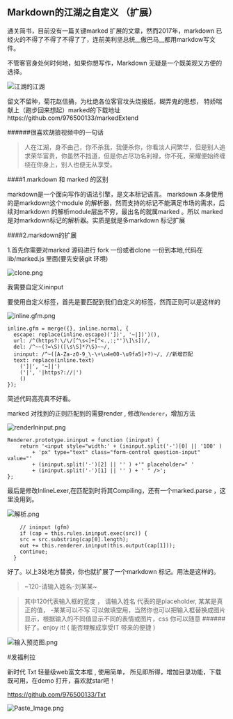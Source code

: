 ## Markdown的江湖之自定义 （扩展）



通关简书，目前没有一篇关键marked 扩展的文章，然而2017年，markdown 已经火的不得了不得了不得了了，连前美利坚总统__傲巴马__都用markdow写文件。

不管客官身处何时何地，如果你想写作，Markdown 无疑是一个既美观又方便的选择。


![江湖的江湖](http://upload-images.jianshu.io/upload_images/1899643-c951099bc798038f.png?imageMogr2/auto-orient/strip%7CimageView2/2/w/1240)


留文不留种，菊花赵信捅，为杜绝各位客官坟头烧报纸，糊弄鬼的思想， 特娇喘献上（跑步回来想起）marked的下载地址https://github.com/976500133/markedExtend


######很喜欢胡狼视频中的一句话

>人在江湖，身不由己，你不杀我，我便杀你，你看淡人间繁华，但是别人追求荣华富贵，你虽然不挡道，但是你占尽功名利禄，你不死，荣耀便始终缠绕在你身上，别人也便无从享受。

####1.markdown 和 marked 的区别


markdown是一个面向写作的语法引擎，是文本标记语言。 markdown 本身使用的是markdown这个module 的解析器，然而支持的标记不能满足市场的需求，后续对markdown 的解析module层出不穷，最出名的就属marked 。所以 marked 是对markdown标记的解析器。实质是就是多markdown 标记扩展



####2.markdown的扩展

1.首先你需要对marked 源码进行 fork 一份或者clone 一份到本地,代码在lib/marked.js 里面(要先安装git 环境)



![clone.png](http://upload-images.jianshu.io/upload_images/1899643-60db308735ec07f3.png?imageMogr2/auto-orient/strip%7CimageView2/2/w/1240)



我需要自定义ininput 

要使用自定义标签，首先是要匹配到我们自定义的标签，然而正则可以是这样的



![inline.gfm.png](http://upload-images.jianshu.io/upload_images/1899643-4fe17394e3de462b.png?imageMogr2/auto-orient/strip%7CimageView2/2/w/1240)


    inline.gfm = merge({}, inline.normal, {
      escape: replace(inline.escape)('])', '~|])')(),
      url: /^(https?:\/\/[^\s<]+[^<.,:;"')\]\s])/,
      del: /^~~(?=\S)([\s\S]*?\S)~~/,
      ininput: /^~([A-Za-z0-9_\-\+\u4e00-\u9fa5]+?)~/, //新增匹配
      text: replace(inline.text)
        (']|', '~]|')
        ('|', '|https?://|')
        ()
    });

简述代码高亮真不好看。


marked 对找到的正则匹配到的需要render , 修改<code>Renderer</code>，增加方法





![renderIninput.png](http://upload-images.jianshu.io/upload_images/1899643-18857f12fc603edb.png?imageMogr2/auto-orient/strip%7CimageView2/2/w/1240)


    Renderer.prototype.ininput = function (ininput) {
        return '<input style="width:' + (ininput.split('-')[0] || '100' ) 
            + 'px" type="text" class="form-control question-input" value="' 
            + (ininput.split('-')[2] || '' ) +'" placeholder=" ' 
            + (ininput.split('-')[1] || '' ) + ' " />';
    };



最后是修改InlineLexer,在匹配到时将其Compiling，还有一个marked.parse ，这里没用到。 




![解析.png](http://upload-images.jianshu.io/upload_images/1899643-db2c286e16fb72fc.png?imageMogr2/auto-orient/strip%7CimageView2/2/w/1240)



        // ininput (gfm)
        if (cap = this.rules.ininput.exec(src)) {
        src = src.substring(cap[0].length);
        out += this.renderer.ininput(this.output(cap[1]));
        continue;
      }




好了。以上3处地方替换，你也就扩展了一个markdown 标记。用法是这样的。


>~120-请输入姓名-刘某某~ 

  >其中120代表输入框的宽度 ， 请输入姓名 代表的是placeholder, 某某是真正的值， -某某可以不写
  >可以做填空用，当然你也可以把输入框替换成图片显示，根据输入的不同值显示不同的表情或图片，css 你可以随意
  > ######好了。enjoy it! ( 能否理解成享受IT 带来的便捷 )


![输入预览图.png](http://upload-images.jianshu.io/upload_images/1899643-de273e0672e3cfa2.png?imageMogr2/auto-orient/strip%7CimageView2/2/w/1240)




#发福利拉 





新时代 Txt 轻量级web富文本框 , 使用简单， 所见即所得，增加目录功能，下载既可用，在demo 打开，喜欢就star吧！

https://github.com/976500133/Txt


![Paste_Image.png](http://upload-images.jianshu.io/upload_images/1899643-8955bdf8ecefdc50.png?imageMogr2/auto-orient/strip%7CimageView2/2/w/1240)